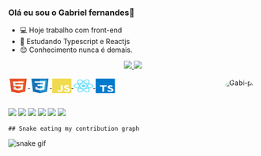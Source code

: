 ### Olá eu sou o Gabriel fernandes👋 

- 💻 Hoje trabalho com front-end
- 🚀 Estudando Typescript e Reactjs
- 😊 Conhecimento nunca é demais.

<div align="center">
  <a href="https://www.linkedin.com/in/gabrielferlima/">
  <img height="180em" src="https://github-readme-stats.vercel.app/api?username=GabrielFerlima&show_icons=true&theme=merko&include_all_commits=true&count_private=true"/>
  <img height="180em" src="https://github-readme-stats.vercel.app/api/top-langs/?username=GabrielFerlima&layout=compact&langs_count=7&theme=merko"/>
</div>
  
  <div style="display: inline_block"><br>
     <img align="center" alt="Gabi-HTML" height="30" width="40" src="https://raw.githubusercontent.com/devicons/devicon/master/icons/html5/html5-original.svg">
    <img align="center" alt="Gabi-CSS" height="30" width="40" src="https://raw.githubusercontent.com/devicons/devicon/master/icons/css3/css3-original.svg">
  <img align="center" alt="Gabi-Js" height="30" width="40" src="https://raw.githubusercontent.com/devicons/devicon/master/icons/javascript/javascript-plain.svg">
     <img align="center" alt="Gabi-React" height="30" width="40" src="https://raw.githubusercontent.com/devicons/devicon/master/icons/react/react-original.svg">
  <img align="center" alt="Gabi-Ts" height="30" width="40" src="https://raw.githubusercontent.com/devicons/devicon/master/icons/typescript/typescript-plain.svg">
  <img align="right" alt="Gabi-pic" height="150" style="border-radius:50px;" src="https://www.proibidoler.com/wp-content/uploads/2020/07/critica-resenha-analise-rick-and-morty-3-1152x648.jpg">
</div>
  
  ##
  
  <div> 
  
  <a href="https://www.instagram.com/gabriel_ferlima/" target="_blank"><img src="https://img.shields.io/badge/-Instagram-%23E4405F?style=for-the-badge&logo=instagram&logoColor=white" target="_blank"></a>
 	<a href="https://www.twitch.tv/bocadeveia" target="_blank"><img src="https://img.shields.io/badge/Twitch-9146FF?style=for-the-badge&logo=twitch&logoColor=white" target="_blank"></a>
 <a href="https://discord.gg/bMWM2BDjwu" target="_blank"><img src="https://img.shields.io/badge/Discord-7289DA?style=for-the-badge&logo=discord&logoColor=white" target="_blank"></a> 
  <a href = "mailto:Gabriel_fernandes1995@hotmail.com"><img src="https://img.shields.io/badge/-Gmail-%23333?style=for-the-badge&logo=gmail&logoColor=white" target="_blank"></a>
  <a href="https://www.linkedin.com/in/gabrielferlima/" target="_blank"><img src="https://img.shields.io/badge/-LinkedIn-%230077B5?style=for-the-badge&logo=linkedin&logoColor=white" target="_blank"></a> 
 <a href="https://www.tiktok.com/@gabrielferlima" target="_blank"><img src="https://img.shields.io/badge/TikTok-000000?style=for-the-badge&logo=tiktok&logoColor=white" target="_blank"></a> 

    ## Snake eating my contribution graph

 ![snake gif](https://github.com/GabrielFerlima/GabrielFerlima/blob/output/github-contribution-grid-snake.gif)

 
</div>
